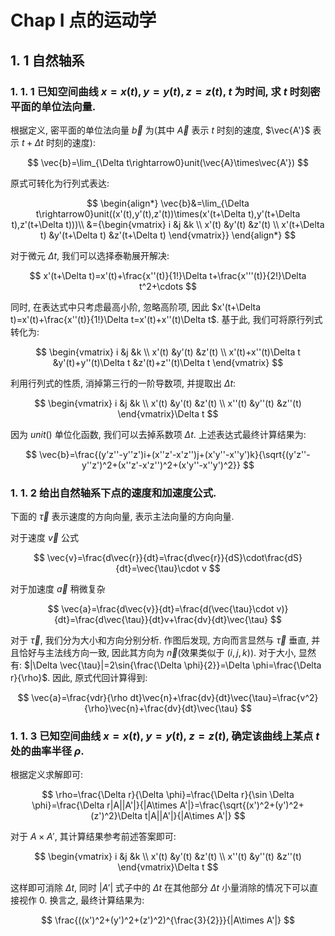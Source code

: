 # Chap I 点的运动学

## 1. 1 自然轴系

### 1. 1. 1 已知空间曲线 $x=x(t), y=y(t), z=z(t)$, $t$ 为时间, 求 $t$ 时刻密平面的单位法向量.

根据定义, 密平面的单位法向量 $\vec{b}$ 为(其中 $\vec{A}$ 表示 $t$ 时刻的速度, $\vec{A'}$ 表示 $t+\Delta t$ 时刻的速度):

$$
\vec{b}=\lim_{\Delta t\rightarrow0}unit(\vec{A}\times\vec{A'})
$$

原式可转化为行列式表达:

$$
\begin{align*}
\vec{b}&=\lim_{\Delta t\rightarrow0}unit((x'(t),y'(t),z'(t))\times(x'(t+\Delta t),y'(t+\Delta t),z'(t+\Delta t)))\\
&={\begin{vmatrix}
i  &j  &k \\
x'(t)  &y'(t)  &z'(t) \\
x'(t+\Delta t)  &y'(t+\Delta t)  &z'(t+\Delta t)
\end{vmatrix}}
\end{align*}
$$

对于微元 $\Delta t$,  我们可以选择泰勒展开解决:

$$
x'(t+\Delta t)=x'(t)+\frac{x''(t)}{1!}\Delta t+\frac{x'''(t)}{2!}\Delta t^2+\cdots
$$

同时, 在表达式中只考虑最高小阶, 忽略高阶项, 因此 $x'(t+\Delta t)=x'(t)+\frac{x''(t)}{1!}\Delta t=x'(t)+x''(t)\Delta t$. 基于此, 我们可将原行列式转化为:

$$
\begin{vmatrix}
i  &j  &k \\
x'(t)  &y'(t)  &z'(t) \\
x'(t)+x''(t)\Delta t  &y'(t)+y''(t)\Delta t  &z'(t)+z''(t)\Delta t
\end{vmatrix}
$$

利用行列式的性质, 消掉第三行的一阶导数项, 并提取出 $\Delta t$:

$$
\begin{vmatrix}
i  &j  &k \\
x'(t)  &y'(t)  &z'(t) \\
x''(t)  &y''(t)  &z''(t)
\end{vmatrix}\Delta t
$$

因为 $unit()$ 单位化函数, 我们可以去掉系数项 $\Delta t$. 上述表达式最终计算结果为:

$$
\vec{b}=\frac{(y'z''-y''z')i+(x''z'-x'z'')j+(x'y''-x''y')k}{\sqrt{(y'z''-y''z')^2+(x''z'-x'z'')^2+(x'y''-x''y')^2}}
$$

### 1. 1. 2 给出自然轴系下点的速度和加速度公式.

下面的 $\vec{\tau}$ 表示速度的方向向量,  表示主法向量的方向向量.

对于速度 $\vec{v}$ 公式

$$
\vec{v}=\frac{d\vec{r}}{dt}=\frac{d\vec{r}}{dS}\cdot\frac{dS}{dt}=\vec{\tau}\cdot v
$$

对于加速度 $\vec{a}$ 稍微复杂

$$
\vec{a}=\frac{d\vec{v}}{dt}=\frac{d(\vec{\tau}\cdot v)}{dt}=\frac{d\vec{\tau}}{dt}v+\frac{dv}{dt}\vec{\tau}
$$

对于 $\vec{\tau}$, 我们分为大小和方向分别分析. 作图后发现, 方向而言显然与 $\vec{\tau}$ 垂直, 并且恰好与主法线方向一致, 因此其方向为 $\vec{n}$(效果类似于 $(i,j,k)$). 对于大小, 显然有: $|\Delta \vec{\tau}|=2\sin{\frac{\Delta \phi}{2}}=\Delta \phi=\frac{\Delta r}{\rho}$. 因此, 原式代回计算得到:

$$
\vec{a}=\frac{vdr}{\rho dt}\vec{n}+\frac{dv}{dt}\vec{\tau}=\frac{v^2}{\rho}\vec{n}+\frac{dv}{dt}\vec{\tau}
$$

### 1. 1. 3 已知空间曲线 $x=x(t)$, $y=y(t)$, $z=z(t)$, 确定该曲线上某点 $t$ 处的曲率半径 $\rho$.

根据定义求解即可:

$$
\rho=\frac{\Delta r}{\Delta \phi}=\frac{\Delta r}{\sin \Delta \phi}=\frac{\Delta r|A||A'|}{|A\times A'|}=\frac{\sqrt{(x')^2+(y')^2+(z')^2}\Delta t|A||A'|}{|A\times A'|}
$$

对于 $A\times A'$, 其计算结果参考前述答案即可:

$$
\begin{vmatrix}
i  &j  &k \\
x'(t)  &y'(t)  &z'(t) \\
x''(t)  &y''(t)  &z''(t)
\end{vmatrix}\Delta t
$$

这样即可消除 $\Delta t$, 同时 $|A'|$ 式子中的 $\Delta t$ 在其他部分 $\Delta t$ 小量消除的情况下可以直接视作 $0$. 换言之, 最终计算结果为:

$$
\frac{((x')^2+(y')^2+(z')^2)^{\frac{3}{2}}}{|A\times A'|}
$$

